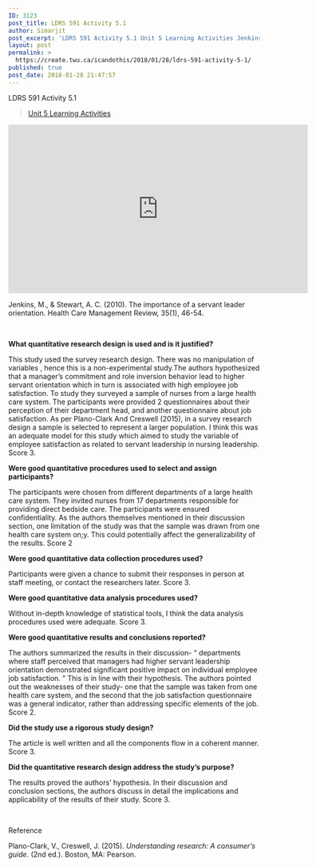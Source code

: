 ```yaml
---
ID: 3123
post_title: LDRS 591 Activity 5.1
author: Simarjit
post_excerpt: 'LDRS 591 Activity 5.1 Unit 5 Learning Activities Jenkins, M., &amp; Stewart, A. C. (2010). The importance of a servant leader orientation. Health Care Management Review, 35(1), 46-54. &nbsp; What quantitative research design is used and is it justified? This study used the survey research design. There was no manipulation of variables , hence this [&hellip;]'
layout: post
permalink: >
  https://create.twu.ca/icandothis/2018/01/28/ldrs-591-activity-5-1/
published: true
post_date: 2018-01-28 21:47:57
---
```

<p>LDRS 591 Activity 5.1</p>
<blockquote class="wp-embedded-content" data-secret="S5IOqlonON"><p><a href="https://create.twu.ca/ldrs591-sp18/unit-5-learning-activities/">Unit 5 Learning Activities</a></p></blockquote>
<p><iframe class="wp-embedded-content" sandbox="allow-scripts" security="restricted" src="https://create.twu.ca/ldrs591-sp18/unit-5-learning-activities/embed/#?secret=S5IOqlonON" data-secret="S5IOqlonON" width="600" height="338" title="&#8220;Unit 5 Learning Activities&#8221; &#8212; Leadership 591: Scholarly Inquiry" frameborder="0" marginwidth="0" marginheight="0" scrolling="no"></iframe></p>
<p>Jenkins, M., &amp; Stewart, A. C. (2010). The importance of a servant leader orientation. Health Care Management Review, 35(1), 46-54.</p>
<p>&nbsp;</p>
<p><strong>What quantitative research design is used and is it justified?</strong></p>
<p>This study used the survey research design. There was no manipulation of variables , hence this is a non-experimental study.The authors hypothesized that a manager&#8217;s commitment and role inversion behavior lead to higher servant orientation which in turn is associated with high employee job satisfaction. To study they surveyed a sample of nurses from a large health care system. The participants were provided 2 questionnaires about their perception of their department head, and another questionnaire about job satisfaction. As per Plano-Clark And Creswell (2015), in a survey research design a sample is selected to represent a larger population. I think this was an adequate model for this study which aimed to study the variable of employee satisfaction as related to servant leadership in nursing leadership. Score 3.</p>
<p><strong>Were good quantitative procedures used to select and assign participants?</strong></p>
<p>The participants were chosen from different departments of a large health care system. They invited nurses from 17 departments responsible for providing direct bedside care. The participants were ensured confidentiality. As the authors themselves mentioned in their discussion section, one limitation of the study was that the sample was drawn from one health care system on;y. This could potentially affect the generalizability of the results. Score 2</p>
<p><strong>Were good quantitative data collection procedures used?</strong></p>
<p>Participants were given a chance to submit their responses in person at staff meeting, or contact the researchers later. Score 3.</p>
<p><strong>Were good quantitative data analysis procedures used?</strong></p>
<p>Without in-depth knowledge of statistical tools, I think the data analysis procedures used were adequate. Score 3.</p>
<p><strong>Were good quantitative results and conclusions reported?</strong></p>
<p>The authors summarized the results in their discussion- &#8221; departments where staff perceived that managers had higher servant leadership orientation demonstrated significant positive impact on individual employee job satisfaction. &#8221; This is in line with their hypothesis. The authors pointed out the weaknesses of their study- one that the sample was taken from one health care system, and the second that the job satisfaction questionnaire was a general indicator, rather than addressing specific elements of the job. Score 2.</p>
<p><strong>Did the study use a rigorous study design?</strong></p>
<p>The article is well written and all the components flow in a coherent manner. Score 3.</p>
<p><strong>Did the quantitative research design address the study’s purpose?</strong></p>
<p>The results proved the authors&#8217; hypothesis. In their discussion and conclusion sections, the authors discuss in detail the implications and applicability of the results of their study. Score 3.</p>
<p>&nbsp;</p>
<p>Reference</p>
<p>Plano-Clark, V., Creswell, J. (2015). <em>Understanding research: A consumer’s guide. </em>(2nd ed.). Boston, MA: Pearson.</p>
